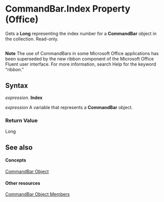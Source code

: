 
# CommandBar.Index Property (Office)

Gets a  **Long** representing the index number for a **CommandBar** object in the collection. Read-only.


## 


 **Note**  The use of CommandBars in some Microsoft Office applications has been superseded by the new ribbon component of the Microsoft Office Fluent user interface. For more information, search Help for the keyword "ribbon."


## Syntax

 _expression_. **Index**

 _expression_ A variable that represents a **CommandBar** object.


### Return Value

Long


## See also


#### Concepts


[CommandBar Object](78603954-40aa-64cb-c407-2e0820d65231.md)
#### Other resources


[CommandBar Object Members](e3756e7e-56a8-33a4-722f-640e5cc69b6d.md)
